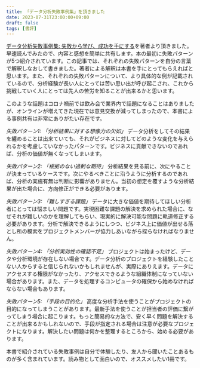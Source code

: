 ```yaml
---
title: 「データ分析失敗事例集」を頂きました
date: 2023-07-31T23:00:00+09:00
draft: false
tags: [書評]
---
```


[データ分析失敗事例集: 失敗から学び、成功を手にする](https://www.amazon.co.jp/dp/4320125673)を著者より頂きました。早速読んでみたので、内容と感想を簡単に共有します。本の最初に失敗パターンが5つ紹介されています。この記事では、それぞれの失敗パターンを自分の言葉で解釈しなおして書きました。著者による解釈は本書を手にとってもらえればと思います。また、それぞれの失敗パターンについて、より具体的な例が記載されているので、分析経験が長い人にとっては苦い思い出が呼び起こされ、これから挑戦していく人にとっては先人の苦労を知ることが出来るかと思います。

このような話題はコロナ禍前では飲み会で業界内で話題になることはありましたが、オンラインが増えてきた現在では意見交換が減ってしまったので、本書による事例共有は非常にありがたい存在です。

*失敗パターン1: 「分析結果に対する想像力の欠如」*
データ分析をしてその結果を纏めることは出来ていても、それがビジネスに対してどのような変化を与えられるかを考慮していなかったパターンです。ビジネスに貢献できないのであれば、分析の価値が無くなってしまいます。

*失敗パターン2: 「根拠のない過剰な期待」*
分析結果を見る前に、次にやることが決まっているケースです。次にやるべきことに沿うように分析するのであれば、分析の実施有無は判断に影響がありません。当初の想定を覆すような分析結果が出た場合に、方向修正ができる必要があります。

*失敗パターン3: 「難しすぎる課題」*
データに大きな価値を期待してほしい分析者にとっては悩ましい問題です。実現困難な課題の解決を求められた場合に、なぜそれが難しいのかを理解してもらい、現実的に解決可能な問題に軌道修正する必要があります。分析で解決できるようにしつつ、ビジネス上に価値が出せる落とし所の模索をプロジェクトメンバーが協力しあいながら探らなければなりません。

*失敗パターン4: 「分析実効性の確認不足」*
プロジェクトは始まったけど、データや分析環境が存在しない場合です。データ分析のプロジェクトを経験したことない人からすると信じられないかもしれませんが、実際にありえます。データにアクセスする権限がなかったり、アクセスできるような組織体制になっていない場合があります。また、データを処理するコンピュータの確保から始めなければならない場合もあります。

*失敗パターン5: 「手段の目的化」*
高度な分析手法を使うことがプロジェクトの目的になってしまうことがあります。最新手法を使うことが担当者の評価に繋がってしまう場合に起こります。もっと簡易的な方法で、安く早く問題を解決することが出来るかもしれないので、手段が指定される場合は注意が必要なプロジェクトになります。解決したい問題は何かを整理するところから、始める必要があります。

本書で紹介されている失敗事例は自分で体験したり、友人から聞いたことあるものが多く含まれています。読み物として面白いので、オススメしたい1冊です。
